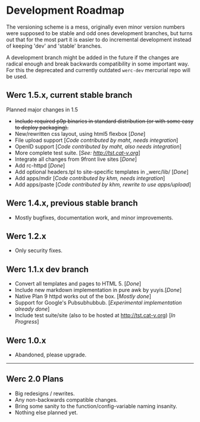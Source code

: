 Development Roadmap
===================

The versioning scheme is a mess, originally even minor version numbers were
supposed to be stable and odd ones development branches, but turns out that for
the most part it is easier to do incremental development instead of keeping
'dev' and 'stable' branches.

A development branch might be added in the future if the changes are radical
enough and break backwards compatibility in some important way. For this the
deprecated and currently outdated `werc-dev` mercurial repo will be used.


Werc 1.5.x, current stable branch
----------

Planned major changes in 1.5

* <strike>Include required p9p binaries in standard distribution (or with some easy to deploy packaging).</strike>
* New/rewritten css layout, using html5 flexbox [*Done*]
* File upload support [*Code contributed by maht, needs integration*]
* OpenID support [*Code contributed by maht, also needs integration*]
* More complete test suite. [*See: <http://tst.cat-v.org>*]
* Integrate all changes from 9front live sites [*Done*]
* Add rc-httpd [*Done*]
* Add optional headers.tpl to site-specific templates in _werc/lib/ [*Done*]
* Add apps/mdir [*Code contributed by khm, needs integration*]
* Add apps/paste [*Code contributed by khm, rewrite to use apps/upload*]


Werc 1.4.x, previous stable branch
---------------------------------

* Mostly bugfixes, documentation work, and minor improvements.


Werc 1.2.x
----------

* Only security fixes.


Werc 1.1.x dev branch
---------------------

* Convert all templates and pages to HTML 5. [*Done*]
* Include new markdown implementation in pure awk by yuyis.[*Done*]
* Native Plan 9 httpd works out of the box. [*Mostly done*]
* Support for Google's Pubsubhubbub. [*Experimental implementation already done*]
* Include test suite/site (also to be hosted at http://tst.cat-v.org) [*In Progress*]


Werc 1.0.x
----------

* Abandoned, please upgrade.


-----------------------------------------------------

Werc 2.0 Plans
--------------

* Big redesigns / rewrites.
* Any non-backwards compatible changes.
* Bring some sanity to the function/config-variable naming insanity.
* Nothing else planned yet.

